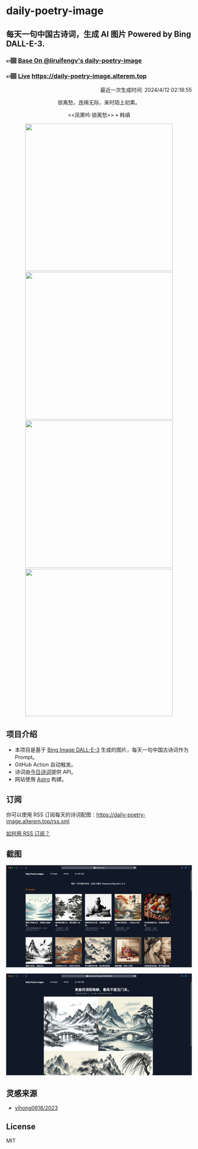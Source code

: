 
# daily-poetry-image

## 每天一句中国古诗词，生成 AI 图片 Powered by Bing DALL-E-3.

### 👉🏽 [Base On @liruifengv's daily-poetry-image](https://github.com/liruifengv/daily-poetry-image)

### 👉🏽 [Live](https://daily-poetry-image.alterem.top/) https://daily-poetry-image.alterem.top

<p align="right">
  最近一次生成时间: 2024/4/12 02:18:55
</p>
<p align="center">
锁离愁，连绵无际，来时陌上初熏。
</p>
<p align="center">
<<凤箫吟·锁离愁>> • 韩缜
</p>
<p align="center">
<img src="https://tse1.mm.bing.net/th/id/OIG2.ub.3zitrx1bHzI2BWM0P" height="400" width="400" />
<img src="https://tse2.mm.bing.net/th/id/OIG2.Jg5N9I_DwfVh9H25ogjP" height="400" width="400" />
<img src="https://tse2.mm.bing.net/th/id/OIG2.pKik4scg5EYPzWAC.AL5" height="400" width="400" />
<img src="https://tse4.mm.bing.net/th/id/OIG2..OzTEpjEOFf.7kcKaYMk" height="400" width="400" />
</p>

## 项目介绍

-   本项目是基于 [Bing Image DALL-E-3](https://www.bing.com/images/create) 生成的图片，每天一句中国古诗词作为 Prompt。
-   GitHub Action 自动触发。
-   诗词由[今日诗词](https://www.jinrishici.com/)提供 API。
-   网站使用 [Astro](https://astro.build) 构建。

## 订阅

你可以使用 RSS 订阅每天的诗词配图：https://daily-poetry-image.alterem.top/rss.xml

[如何用 RSS 订阅？](https://zhuanlan.zhihu.com/p/55026716)

## 截图

![图片列表](./screenshots/Snipaste_2023-12-28_21-00-26.png)

![图片详情](./screenshots/Snipaste_2023-12-28_21-00-53.png)

## 灵感来源

-   [yihong0618/2023](https://github.com/yihong0618/2023)

## License

MIT
